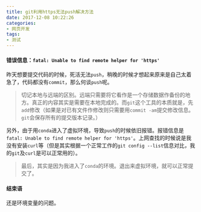 ```yaml
---
title: git利用https无法push解决方法
date: 2017-12-08 10:22:26
categories:
- 网页开发
tags:
- 测试
---
```

#### 错误信息：`fatal: Unable to find remote helper for 'https'`
昨天想要提交代码的时候，死活无法`push`，稍晚的时候才想起来原来是自己太着急了，代码都没有`commit`，那么何谈`push`呢。

<!-- more -->
> 切记本地与远端的区别。远端只需要将它看作是一个存储数据作备份的地方。真正的内容其实是需要在本地完成的。而`git`这个工具的本质就是，先`add`修改（如果是对已有文件作修改则只需要用`commit -am`提交修改信息。`git`会保存所有的提交版本记录。）

另外，由于用`conda`进入了虚拟环境，导致`push`的时候依旧报错。报错信息是`fatal: Unable to find remote helper for 'https'`。上网查找的时候说是我没有安装`curl`等（但是其实根据一个正常工作的`git config --list`信息对比，我的`git`及`curl`是可以正常用的）。
> 最后，其实是因为我进入了`conda`的环境。退出来虚拟环境，就可以正常提交了。

#### 结束语
还是环境变量的问题。